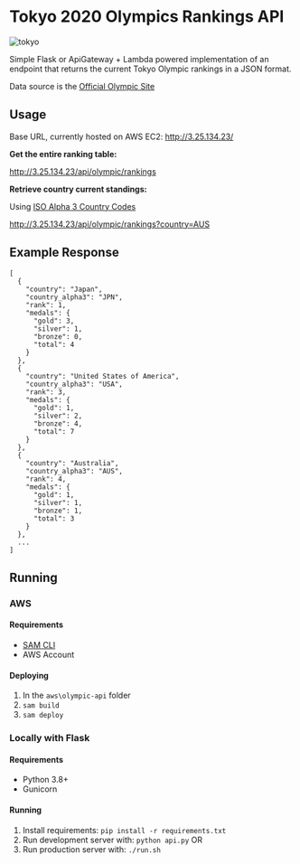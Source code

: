 # Tokyo 2020 Olympics Rankings API 

![tokyo](https://stillmed.olympics.com/media/Images/OlympicOrg/News/2016/04/25/25-04-16-tokyo-logo-thumbnail.jpg?interpolation=lanczos-none&resize=1413:800)

Simple Flask or ApiGateway + Lambda powered implementation of an endpoint that returns the current Tokyo Olympic rankings in a JSON format. 

Data source is the [Official Olympic Site](https://olympics.com/tokyo-2020/olympic-games/en/results/all-sports/medal-standings.htm)

## Usage 

Base URL, currently hosted on AWS EC2: http://3.25.134.23/

**Get the entire ranking table:** 

http://3.25.134.23/api/olympic/rankings

**Retrieve country current standings:** 

Using [ISO Alpha 3 Country Codes](https://en.wikipedia.org/wiki/List_of_ISO_3166_country_codes)

http://3.25.134.23/api/olympic/rankings?country=AUS


## Example Response 

```
[
  {
    "country": "Japan",
    "country_alpha3": "JPN",
    "rank": 1,
    "medals": {
      "gold": 3,
      "silver": 1,
      "bronze": 0,
      "total": 4
    }
  },
  {
    "country": "United States of America",
    "country_alpha3": "USA",
    "rank": 3,
    "medals": {
      "gold": 1,
      "silver": 2,
      "bronze": 4,
      "total": 7
    }
  },
  {
    "country": "Australia",
    "country_alpha3": "AUS",
    "rank": 4,
    "medals": {
      "gold": 1,
      "silver": 1,
      "bronze": 1,
      "total": 3
    }
  },
  ...
]
```

## Running 

### AWS 

#### Requirements

- [SAM CLI](https://docs.aws.amazon.com/serverless-application-model/latest/developerguide/serverless-sam-cli-install.html)
- AWS Account 

#### Deploying 

1. In the `aws\olympic-api` folder 
2. `sam build`
3. `sam deploy`

### Locally with Flask

#### Requirements

- Python 3.8+ 
- Gunicorn 

#### Running

1. Install requirements: `pip install -r requirements.txt` 
2. Run development server with: `python api.py` OR 
3. Run production server with: `./run.sh` 
